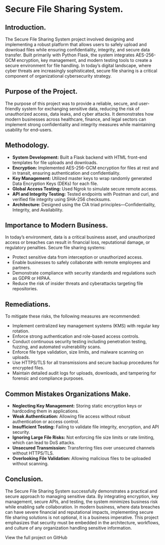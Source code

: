 # Secure File Sharing System.  


## Introduction.  


The Secure File Sharing System project involved designing and implementing a robust platform that allows users to safely upload and download files while ensuring confidentiality, integrity, and secure data transfer. Built primarily with Python Flask, the system integrates AES-256-GCM encryption, key management, and modern testing tools to create a secure environment for file handling. In today’s digital landscape, where cyber threats are increasingly sophisticated, secure file sharing is a critical component of organizational cybersecurity strategy.    


## Purpose of the Project.  



The purpose of this project was to provide a reliable, secure, and user-friendly system for exchanging sensitive data, reducing the risk of unauthorized access, data leaks, and cyber attacks. It demonstrates how modern businesses across healthcare, finance, and legal sectors can implement strong confidentiality and integrity measures while maintaining usability for end-users.   


## Methodology.  


- **System Development:** Built a Flask backend with HTML front-end templates for file uploads and downloads.  
- **Encryption:** Implemented AES-256-GCM encryption for files at rest and in transit, ensuring authentication and confidentiality.  
- **Key Management:** Utilized master keys to wrap randomly generated Data Encryption Keys (DEKs) for each file.  
- **Global Access Testing:** Used Ngrok to simulate secure remote access.  
- **API and Integrity Testing:** Tested endpoints with Postman and curl, and verified file integrity using SHA-256 checksums.  
- **Architecture:** Designed using the CIA triad principles—Confidentiality, Integrity, and Availability.  


## Importance to Modern Business.  


In today’s environment, data is a critical business asset, and unauthorized access or breaches can result in financial loss, reputational damage, or regulatory penalties. Secure file sharing systems:  

- Protect sensitive data from interception or unauthorized access.  
- Enable businesses to safely collaborate with remote employees and partners.  
- Demonstrate compliance with security standards and regulations such as GDPR or HIPAA.  
- Reduce the risk of insider threats and cyberattacks targeting file repositories.  



## Remediations.  


To mitigate these risks, the following measures are recommended:  

- Implement centralized key management systems (KMS) with regular key rotation.  
- Enforce strong authentication and role-based access controls.  
- Conduct continuous security testing including penetration testing, fuzzing, and automated vulnerability scans.  
- Enforce file type validation, size limits, and malware scanning on uploads.  
- Use HTTPS/TLS for all transmissions and secure backup procedures for encrypted files.  
- Maintain detailed audit logs for uploads, downloads, and tampering for forensic and compliance purposes.  


## Common Mistakes Organizations Make. 


- **Neglecting Key Management:** Storing static encryption keys or hardcoding them in applications.  
- **Weak Authentication:** Allowing file access without robust authentication or access control.  
- **Insufficient Testing:** Failing to validate file integrity, encryption, and API security.  
- **Ignoring Large File Risks:** Not enforcing file size limits or rate limiting, which can lead to DoS attacks.  
- **Unsecured Transmission:** Transferring files over unsecured channels without HTTPS/TLS.  
- **Overlooking File Validation:** Allowing malicious files to be uploaded without scanning.  


## Conclusion. 


The Secure File Sharing System successfully demonstrates a practical and secure approach to managing sensitive data. By integrating encryption, key management, secure APIs, and testing, the system minimizes business risk while enabling safe collaboration. In modern business, where data breaches can have severe financial and reputational impacts, implementing secure file sharing solutions is not optional, it is a business imperative. This project emphasizes that security must be embedded in the architecture, workflows, and culture of any organization handling sensitive information.



View the full project on GitHub
